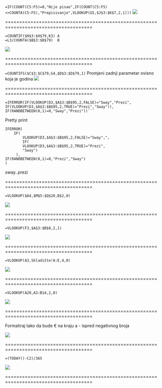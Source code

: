 ```=IF(COUNT(C5:F5)=0,"Nije pisao",IF(COUNT(C5:F5)<>COUNTA(C5:F5),"Prepisivanje",VLOOKUP(G5,$J$3:$K$7,2,1)))```
![](https://github.com/kkeglje/university/blob/master/RPUP/excel/pictures/Slika1.png)

=====================================================================================

```
=COUNTIF($H$3:$H$79,K3) A
=L3/COUNTA($B$3:$B$79)  B
```
![](https://github.com/kkeglje/university/blob/master/RPUP/excel/pictures/Slika2.png)

=====================================================================================

```=COUNTIFS($C$3:$C$79,G4,$D$3:$D$79,1)``` Promjeni zadnji parametar ovisno koja je godina
![](https://github.com/kkeglje/university/blob/master/RPUP/excel/pictures/Slika3.png)

=====================================================================================

```
=IFERROR(IF(VLOOKUP(D3,$A$3:$B$95,2,FALSE)="Sway","Prezi",
IF(VLOOKUP(D3,$A$3:$B$95,2,TRUE)="Prezi","Sway")),
IF(RANDBETWEEN(0,1)=0,"Sway","Prezi"))```
```
Pretty print

```
IFERROR(
    IF(
        VLOOKUP(D3,$A$3:$B$95,2,FALSE)="Sway",",
        IF(
        VLOOKUP(D3,$A$3:$B$95,2,TRUE)="Prezi",
        "Sway")
     ),
IF(RANDBETWEEN(0,1)=0,"Prezi","Sway")
)
```
sway..prezi

=====================================================================================

```=VLOOKUP($A4,$M$5:$Q$20,B$2,0)```

![]("https://github.com/kkeglje/university/blob/master/RPUP/excel/pictures/Slika4.png")

=====================================================================================

```=VLOOKUP(F3,$A$3:$B$8,2,1)```

![](https://github.com/kkeglje/university/blob/master/RPUP/excel/pictures/Slika5.png)

=====================================================================================

```=VLOOKUP(A3,Skladište!A:E,4,0)```

![](https://github.com/kkeglje/university/blob/master/RPUP/excel/pictures/Slika6.png)

=====================================================================================

```=VLOOKUP(A20,A3:B14,2,0)```

![](https://github.com/kkeglje/university/blob/master/RPUP/excel/pictures/Slika7.png)

=====================================================================================


Formatiraj tako da bude € na kraju a - ispred negativnog broja

![](https://github.com/kkeglje/university/blob/master/RPUP/excel/pictures/FormatCells.png)

=====================================================================================

```=(TODAY()-C2)/365```

![](https://github.com/kkeglje/university/blob/master/RPUP/excel/pictures/BrojGod.png)


=====================================================================================
